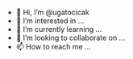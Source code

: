 - 👋 Hi, I’m @ugatocicak
- 👀 I’m interested in ...
- 🌱 I’m currently learning ...
- 💞️ I’m looking to collaborate on ...
- 📫 How to reach me ...

<!---
ugatocicak/ugatocicak is a ✨ special ✨ repository because its `README.md` (this file) appears on your GitHub profile.
You can click the Preview link to take a look at your changes.
--->
